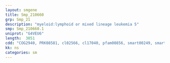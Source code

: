 ```yaml
---
layout: smgene
title: Smp_210660
grp: Smp_21
description: "myeloid:lymphoid or mixed lineage leukemia 5"
smp: Smp_210660.1
uniprot: "G4VEU6"
length:  3051
cdd: "COG2940, PRK08581, cl02566, cl17040, pfam00856, smart00249, smart00317"
kk: ns
categories: sm
---
```

